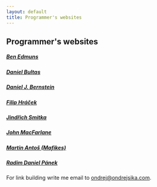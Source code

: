 ```yaml
---
layout: default
title: Programmer's websites
---
```


## Programmer's websites

##### [Ben Edmuns](http://benedmunds.com)
##### [Daniel Bultas](http://bultas.info)
##### [Daniel J. Bernstein](http://cr.yp.to)
##### [Filip Hráček](http://filiph.net)
##### [Jindřich Smitka](http://www.smita.info)
##### [John MacFarlane](http://johnmacfarlane.net)
##### [Martin Antoš (Mafikes)](http://mafikes.cz)
##### [Radim Daniel Pánek](http://rdpanek.cz)

For link building write me email to <ondrej@ondrejsika.com>.